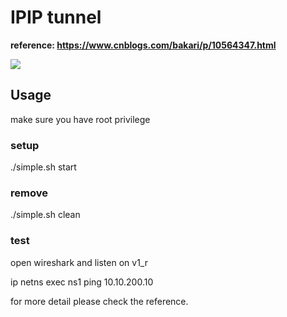 # IPIP tunnel 

<b>reference: https://www.cnblogs.com/bakari/p/10564347.html</b>

![](https://img2018.cnblogs.com/blog/431521/201903/431521-20190320132302980-826956388.png)


## Usage

make sure you have root privilege

### setup
./simple.sh start

### remove
./simple.sh clean

### test
open wireshark and listen on v1_r

ip netns exec ns1 ping 10.10.200.10

for more detail please check the reference.
